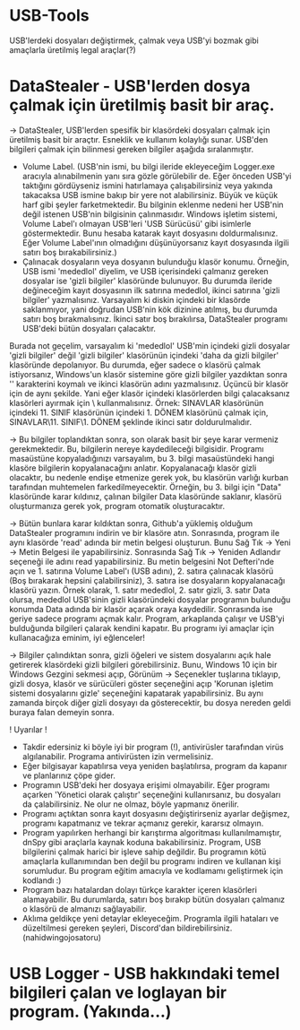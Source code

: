 # USB-Tools
USB'lerdeki dosyaları değiştirmek, çalmak veya USB'yi bozmak gibi amaçlarla üretilmiş legal araçlar(?)

# DataStealer - USB'lerden dosya çalmak için üretilmiş basit bir araç.

-> DataStealer, USB'lerden spesifik bir klasördeki dosyaları çalmak için üretilmiş basit bir araçtır. Esneklik ve kullanım kolaylığı sunar. USB'den bilgileri çalmak için bilinmesi gereken bilgiler aşağıda sıralanmıştır.

* Volume Label. (USB'nin ismi, bu bilgi ileride ekleyeceğim Logger.exe aracıyla alınabilmenin yanı sıra gözle görülebilir de. Eğer önceden USB'yi taktığını gördüyseniz ismini hatırlamaya çalışabilirsiniz veya yakında takacaksa USB ismine bakıp bir yere not alabilirsiniz. Büyük ve küçük harf gibi şeyler farketmektedir. Bu bilginin eklenme nedeni her USB'nin değil istenen USB'nin bilgisinin çalınmasıdır. Windows işletim sistemi, Volume Label'ı olmayan USB'leri 'USB Sürücüsü' gibi isimlerle göstermektedir. Bunu hesaba katarak kayıt dosyasını doldurmalısınız. Eğer Volume Label'ının olmadığını düşünüyorsanız kayıt dosyasında ilgili satırı boş bırakabilirsiniz.)
* Çalınacak dosyaların veya dosyanın bulunduğu klasör konumu. Örneğin, USB ismi 'mededlol' diyelim, ve USB içerisindeki çalmanız gereken dosyalar ise 'gizli bilgiler' klasöründe bulunuyor. Bu durumda ileride değineceğim kayıt dosyasının ilk satırına mededlol, ikinci satırına 'gizli bilgiler' yazmalısınız. Varsayalım ki diskin içindeki bir klasörde saklanmıyor, yani doğrudan USB'nin kök dizinine atılmış, bu durumda satırı boş bırakmalısınız. İkinci satır boş bırakılırsa, DataStealer programı USB'deki bütün dosyaları çalacaktır.

Burada not geçelim, varsayalım ki 'mededlol' USB'min içindeki gizli dosyalar 'gizli bilgiler' değil 'gizli bilgiler' klasörünün içindeki 'daha da gizli bilgiler' klasöründe depolanıyor. Bu durumda, eğer sadece o klasörü çalmak istiyorsanız, Windows'un klasör sistemine göre gizli bilgiler yazdıktan sonra '\' karakterini koymalı ve ikinci klasörün adını yazmalısınız. Üçüncü bir klasör için de aynı şekilde. Yani eğer klasör içindeki klasörlerden bilgi çalacaksanız klasörleri ayırmak için \ kullanmalısınız. Örnek:
SINAVLAR klasörünün içindeki 11. SINIF klasörünün içindeki 1. DÖNEM klasörünü çalmak için, 
SINAVLAR\11. SINIF\1. DÖNEM şeklinde ikinci satır doldurulmalıdır.

-> Bu bilgiler toplandıktan sonra, son olarak basit bir şeye karar vermeniz gerekmektedir. Bu, bilgilerin nereye kaydedileceği bilgisidir. Programı masaüstüne kopyaladığınızı varsayalım, bu 3. bilgi masaüstündeki hangi klasöre bilgilerin kopyalanacağını anlatır. Kopyalanacağı klasör gizli olacaktır, bu nedenle endişe etmenize gerek yok, bu klasörün varlığı kurban tarafından muhtemelen farkedilmeyecektir. Örneğin, bu 3. bilgi için "Data" klasöründe karar kıldınız, çalınan bilgiler Data klasöründe saklanır, klasörü oluşturmanıza gerek yok, program otomatik oluşturacaktır.

-> Bütün bunlara karar kıldıktan sonra, Github'a yüklemiş olduğum DataStealer programını indirin ve bir klasöre atın. Sonrasında, program ile aynı klasörde 'read' adında bir metin belgesi oluşturun. Bunu Sağ Tık -> Yeni -> Metin Belgesi ile yapabilirsiniz. Sonrasında Sağ Tık -> Yeniden Adlandır seçeneği ile adını read yapabilirsiniz. Bu metin belgesini Not Defteri'nde açın ve 1. satırına Volume Label'ı (USB adını), 2. satıra çalınacak klasörü (Boş bırakarak hepsini çalabilirsiniz), 3. satıra ise dosyaların kopyalanacağı klasörü yazın. Örnek olarak, 1. satır mededlol, 2. satır gizli, 3. satır Data olursa, mededlol USB'sinin gizli klasöründeki dosyalar programın bulunduğu konumda Data adında bir klasör açarak oraya kaydedilir. Sonrasında ise geriye sadece programı açmak kalır. Program, arkaplanda çalışır ve USB'yi bulduğunda bilgileri çalarak kendini kapatır. Bu programı iyi amaçlar için kullanacağıza eminim, iyi eğlenceler!

-> Bilgiler çalındıktan sonra, gizli öğeleri ve sistem dosyalarını açık hale getirerek klasördeki gizli bilgileri görebilirsiniz. Bunu, Windows 10 için bir Windows Gezgini sekmesi açıp, Görünüm -> Seçenekler tuşlarına tıklayıp, gizli dosya, klasör ve sürücüleri göster seçeneğini açıp 'Korunan işletim sistemi dosyalarını gizle' seçeneğini kapatarak yapabilirsiniz. Bu aynı zamanda birçok diğer gizli dosyayı da gösterecektir, bu dosya nereden geldi buraya falan demeyin sonra. 

! Uyarılar !
* Takdir edersiniz ki böyle iyi bir program (!), antivirüsler tarafından virüs algılanabilir. Programa antivirüsten izin vermelisiniz.
* Eğer bilgisayar kapatılırsa veya yeniden başlatılırsa, program da kapanır ve planlarınız çöpe gider.
* Programın USB'deki her dosyaya erişimi olmayabilir. Eğer programı açarken 'Yönetici olarak çalıştır' seçeneğini kullanırsanız, bu dosyaları da çalabilirsiniz. Ne olur ne olmaz, böyle yapmanız önerilir.
* Programı açtıktan sonra kayıt dosyasını değiştirirseniz ayarlar değişmez, programı kapatmanız ve tekrar açmanız gerekir, kararsız olmayın.
* Program yapılırken herhangi bir karıştırma algoritması kullanılmamıştır, dnSpy gibi araçlarla kaynak koduna bakabilirsiniz. Program, USB bilgilerini çalmak harici bir işleve sahip değildir. Bu programın kötü amaçlarla kullanımından ben değil bu programı indiren ve kullanan kişi sorumludur. Bu program eğitim amacıyla ve kodlamamı geliştirmek için kodlandı :)
* Program bazı hatalardan dolayı türkçe karakter içeren klasörleri alamayabilir. Bu durumlarda, satırı boş bırakıp bütün dosyaları çalmanız o klasörü de almanızı sağlayabilir.
* Aklıma geldikçe yeni detaylar ekleyeceğim. Programla ilgili hataları ve düzeltilmesi gereken şeyleri, Discord'dan bildirebilirsiniz. (nahidwingojosatoru)

# USB Logger - USB hakkındaki temel bilgileri çalan ve loglayan bir program. (Yakında...)
